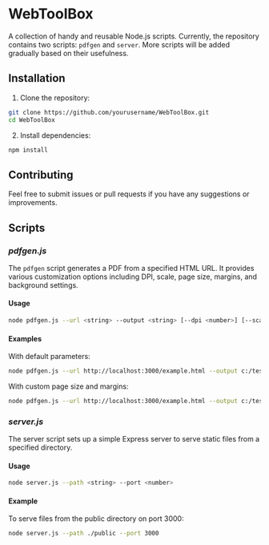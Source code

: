 # WebToolBox

A collection of handy and reusable Node.js scripts. Currently, the repository contains two scripts: `pdfgen` and `server`. More scripts will be added gradually based on their usefulness.

## Installation

1. Clone the repository:
```sh
git clone https://github.com/yourusername/WebToolBox.git
cd WebToolBox
```

2. Install dependencies:
```sh
npm install
```

## Contributing
Feel free to submit issues or pull requests if you have any suggestions or improvements.

## Scripts

### *pdfgen.js*

The `pdfgen` script generates a PDF from a specified HTML URL. It provides various customization options including DPI, scale, page size, margins, and background settings.

#### Usage

```sh
node pdfgen.js --url <string> --output <string> [--dpi <number>] [--scale <number>] [--pageSize <string> | --width <number> --height <number>] [--top <number>] [--right <number>] [--bottom <number>] [--left <number>] [--no-background] [--no-margin]
```

#### Examples
With default parameters:
```sh
node pdfgen.js --url http://localhost:3000/example.html --output c:/test/test.pdf
```
With custom page size and margins:
```sh
node pdfgen.js --url http://localhost:3000/example.html --output c:/test/test.pdf --width 8.5 --height 11 --top 10 --right 10 --bottom 10 --left 10
```

### *server.js*
The server script sets up a simple Express server to serve static files from a specified directory.

#### Usage
```sh
node server.js --path <string> --port <number>
```

#### Example
To serve files from the public directory on port 3000:
```sh
node server.js --path ./public --port 3000
```
